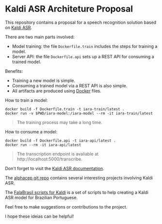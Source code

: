 # Kaldi ASR Architeture Proposal

This repository contains a proposal for a speech recognition solution based on [Kaldi ASR](https://kaldi-asr.org/).

There are two main parts involved:

- Model training: the file `Dockerfile.train` includes the steps for training a model.
- Server API: the file `Dockerfile.api` sets up a REST API for consuming a trained model.

Benefits:

- Training a new model is simple.
- Consuming a trained model via a REST API is also simple.
- All artifacts are produced using [Docker](https://www.docker.com/) files.

How to train a model:

```
docker build -f Dockerfile.train -t iara-train/latest .
docker run -v $PWD/iara-model:/iara-model --rm -it iara-train/latest
```

> The training process may take a long time.

How to consume a model:

```
docker build -f Dockerfile.api -t iara-api/latest .
docker run --rm -it iara-api/latest
```

> The transcription endpoint is avaliable at http://localhost:5000/transcribe.

Don't forget to visit the [Kaldi ASR documentation](https://kaldi-asr.org/doc/).

The [alphacep git repo](https://github.com/alphacep) contains several interesting projects involving Kaldi ASR. 

The [FalaBrasil scripts for Kaldi](https://gitlab.com/fb-asr/fb-am-tutorial/kaldi-am-train) is a set of scripts to help creating a Kaldi ASR model for Brazilian Portuguese.

Feel free to make suggestions or contributions to the project.

I hope these ideias can be helpful!
